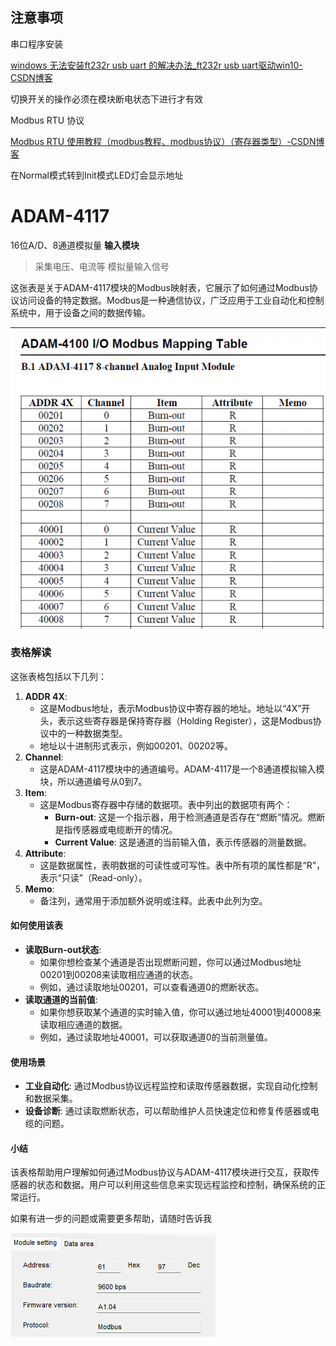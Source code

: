 ## 注意事项

串口程序安装

[windows 无法安装ft232r usb uart 的解决办法_ft232r usb uart驱动win10-CSDN博客](https://blog.csdn.net/u013767242/article/details/79571463)



切换开关的操作必须在模块断电状态下进行才有效



Modbus RTU 协议

[Modbus RTU 使用教程（modbus教程、modbus协议）（寄存器类型）-CSDN博客](https://blog.csdn.net/Dontla/article/details/134413891?utm_medium=distribute.pc_relevant.none-task-blog-2~default~baidujs_baidulandingword~default-1-134413891-blog-109240555.235^v43^pc_blog_bottom_relevance_base6&spm=1001.2101.3001.4242.2&utm_relevant_index=4)



在Normal模式转到Init模式LED灯会显示地址

# ADAM-4117

16位A/D、8通道模拟量 **输入模块**

> 采集电压、电流等 模拟量输入信号





这张表是关于ADAM-4117模块的Modbus映射表，它展示了如何通过Modbus协议访问设备的特定数据。Modbus是一种通信协议，广泛应用于工业自动化和控制系统中，用于设备之间的数据传输。

------

![image-20240726135745388](ADAM-4117.assets/image-20240726135745388.png)
### 表格解读

这张表格包括以下几列：

1. **ADDR 4X**:
   - 这是Modbus地址，表示Modbus协议中寄存器的地址。地址以“4X”开头，表示这些寄存器是保持寄存器（Holding Register），这是Modbus协议中的一种数据类型。
   - 地址以十进制形式表示，例如00201、00202等。
2. **Channel**:
   - 这是ADAM-4117模块中的通道编号。ADAM-4117是一个8通道模拟输入模块，所以通道编号从0到7。
3. **Item**:
   - 这是Modbus寄存器中存储的数据项。表中列出的数据项有两个：
     - **Burn-out**: 这是一个指示器，用于检测通道是否存在“燃断”情况。燃断是指传感器或电缆断开的情况。
     - **Current Value**: 这是通道的当前输入值，表示传感器的测量数据。
4. **Attribute**:
   - 这是数据属性，表明数据的可读性或可写性。表中所有项的属性都是“R”，表示“只读”（Read-only）。
5. **Memo**:
   - 备注列，通常用于添加额外说明或注释。此表中此列为空。

#### 如何使用该表

- **读取Burn-out状态**:
  - 如果你想检查某个通道是否出现燃断问题，你可以通过Modbus地址00201到00208来读取相应通道的状态。
  - 例如，通过读取地址00201，可以查看通道0的燃断状态。
- **读取通道的当前值**:
  - 如果你想获取某个通道的实时输入值，你可以通过地址40001到40008来读取相应通道的数据。
  - 例如，通过读取地址40001，可以获取通道0的当前测量值。

#### 使用场景

- **工业自动化**: 通过Modbus协议远程监控和读取传感器数据，实现自动化控制和数据采集。
- **设备诊断**: 通过读取燃断状态，可以帮助维护人员快速定位和修复传感器或电缆的问题。

#### 小结

该表格帮助用户理解如何通过Modbus协议与ADAM-4117模块进行交互，获取传感器的状态和数据。用户可以利用这些信息来实现远程监控和控制，确保系统的正常运行。

如果有进一步的问题或需要更多帮助，请随时告诉我





![image-20240726140146503](ADAM-4117.assets/image-20240726140146503.png)